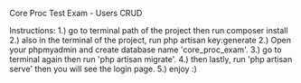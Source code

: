 Core Proc Test Exam - Users CRUD

Instructions:
1.) go to terminal path of the project then run composer install
2.) also in the terminal of the project, run php artisan key:generate
2.) Open your phpmyadmin and create database name 'core_proc_exam'.
3.) go to terminal again then run 'php artisan migrate'.
4.) then lastly, run 'php artisan serve' then you will see the login page.
5.) enjoy :)
